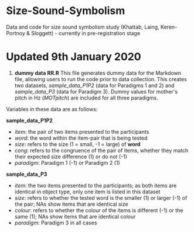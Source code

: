 # Size-Sound-Symbolism
Data and code for size sound symbolism study (Khattab, Laing, Keren-Portnoy &amp; Sloggett) - currently in pre-registration stage

# Updated 9th January 2020

1. **dummy data RR.R**
This file generates dummy data for the Markdown file, allowing users to run the code prior to data collection. This creates two datasets, *sample_data_P1P2* (data for Paradigms 1 and 2) and *sample_data_P3* (data for Paradigm 3). Dummy values for mother's pitch in Hz (*MOTpitch*) are included for all three paradigms.

Variables in these data are as follows:

**sample_data_P1P2**

* *item*: the pair of two items presented to the participants
* *word*: the word within the item-pair that is being tested
* *size*: refers to the size (1 = small, -1 = large) of **word**
* *cong*: refers to the congruence of the pair of items, whether they match their expected size difference (1) or do not (-1)
* *paradigm*: Paradigm 1 (-1) or Paradigm 2 (1)


**sample_data_P3**

* *item*: the two items presented to the participants; as both items are identical in object type, only one item is listed in this dataset
* *size*: refers to whether the tested word is the smaller (1) or larger (-1) of the pair; NAs show items that are identical size
* *colour*: refers to whether the colour of the items is different (-1) or the same (1); NAs show items that are identical colour
* *paradigm*: Paradigm 3 in all cases

